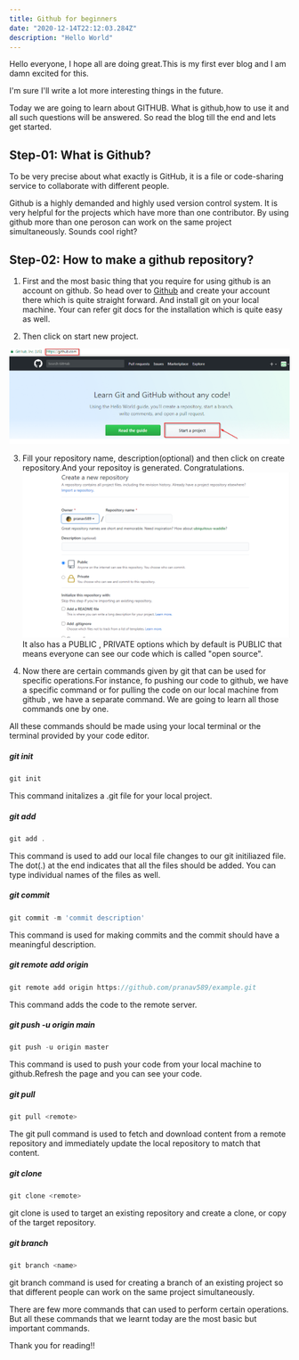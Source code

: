 ```yaml
---
title: Github for beginners
date: "2020-12-14T22:12:03.284Z"
description: "Hello World"
---
```


Hello everyone, I hope all are doing great.This is my first ever blog and I am damn excited for this.

I'm sure I'll write a lot more interesting things in the future.

Today we are going to learn about GITHUB. What is github,how to use it and all such questions will be answered. So read the blog till the end and lets get started.


## Step-01: What is Github?

  To be very precise about what exactly is GitHub, it is a file or code-sharing service to collaborate with different people. 
  
  Github is a highly demanded and highly used version control system. It is very helpful for the projects which have more than one contributor. By using github more than one peroson can work on the same project simultaneously. Sounds cool right?


## Step-02: How to make a github repository?

1. First and the most basic thing that you require for using github is an account on github. So head over to [Github](https://www.github.com) and create your account there which is quite straight forward. And install git on your local machine. Your can refer git docs for the installation which is quite easy as well.

2. Then click on start new project.

![Github start project](./github1.png)

3. Fill your repository name, description(optional) and then click on create repository.And your repositoy is generated. Congratulations.
![Github create repository](./github2.png)
It also has a PUBLIC , PRIVATE options which by default is PUBLIC that means everyone can see our code which is called "open source". 

4. Now there are certain commands given by git that can be used for specific operations.For instance, fo pushing our code to github, we have a specific command or for pulling the code on our local machine from github , we have a separate command. We are going to learn all those commands one by one.

All these commands should be made using your local terminal or the terminal provided by your code editor.

#####  git init
```js
git init
```
This command initalizes a  .git file for your local project.

#####  git add
```js
git add .
```
This command is used to add our local file changes to our git initiliazed file. The dot(.) at the end indicates that all the files should be added. You can type individual names of the files as well.


#####  git commit
```js
git commit -m 'commit description'
```
This command is used for making commits and the commit should have a meaningful description.

#####  git remote add origin 
```js
git remote add origin https://github.com/pranav589/example.git
```
This command adds the code to the remote server.

##### git push -u origin main 
```js
git push -u origin master
```
This command is used to push your code from your local machine to github.Refresh the page and you can see your code.


##### git pull 
```js
git pull <remote>
```
The git pull command is used to fetch and download content from a remote repository and immediately update the local repository to match that content.

##### git clone 
```js
git clone <remote>
```
git clone  is used to target an existing repository and create a clone, or copy of the target repository.

##### git branch 
```js
git branch <name>
```
git branch command is used for creating a branch of an existing project so that different people can work on the same project simultaneously.


There are few more commands that can used to perform certain operations. But all these commands that we learnt today are the most basic but important commands.

Thank you for reading!!


